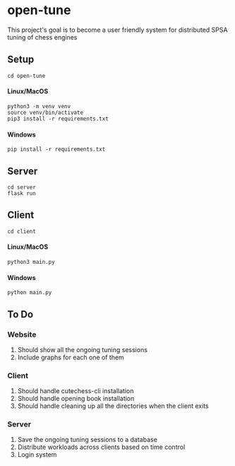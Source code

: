 # open-tune

This project's goal is to become a user friendly system for distributed SPSA tuning of chess engines

## Setup

```
cd open-tune
```

#### Linux/MacOS

```
python3 -m venv venv
source venv/bin/activate
pip3 install -r requirements.txt
```

#### Windows

```
pip install -r requirements.txt
```

## Server

```
cd server
flask run
```

## Client

```
cd client
```

#### Linux/MacOS

```
python3 main.py
```

#### Windows

```
python main.py
```

## To Do

### Website
1. Should show all the ongoing tuning sessions
2. Include graphs for each one of them

### Client
1. Should handle cutechess-cli installation
2. Should handle opening book installation
3. Should handle cleaning up all the directories when the client exits

### Server
1. Save the ongoing tuning sessions to a database
2. Distribute workloads across clients based on time control
3. Login system
